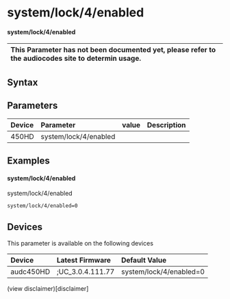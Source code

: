 ﻿---
description: system/lock/4/enabled
search: false
---

# system/lock/4/enabled

#### system/lock/4/enabled


| This Parameter has not been documented yet, please refer to the audiocodes site to determin usage.  | 
| :--- |

## Syntax

## Parameters
|Device|Parameter|value|Description|
|:---|:---|:---|:---|
| 450HD | system/lock/4/enabled |  |  |

## Examples
#### system/lock/4/enabled

system/lock/4/enabled

```
system/lock/4/enabled=0
```

## Devices
This parameter is available on the following devices

| Device | Latest Firmware | Default Value |
|:---|:---|:---|
| audc450HD | ;UC_3.0.4.111.77 | system/lock/4/enabled=0 

(view disclaimer)[disclaimer]
